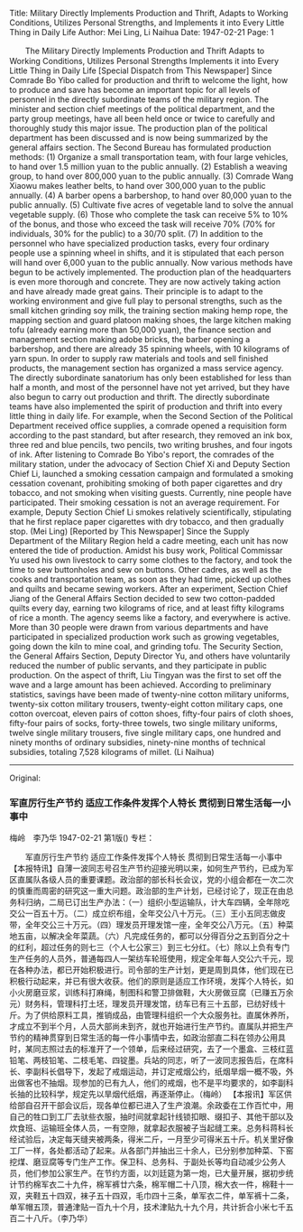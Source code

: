Title: Military Directly Implements Production and Thrift, Adapts to Working Conditions, Utilizes Personal Strengths, and Implements it into Every Little Thing in Daily Life
Author: Mei Ling, Li Naihua
Date: 1947-02-21
Page: 1

　　The Military Directly Implements Production and Thrift
    Adapts to Working Conditions, Utilizes Personal Strengths
    Implements it into Every Little Thing in Daily Life
    [Special Dispatch from This Newspaper] Since Comrade Bo Yibo called for production and thrift to welcome the light, how to produce and save has become an important topic for all levels of personnel in the directly subordinate teams of the military region. The minister and section chief meetings of the political department, and the party group meetings, have all been held once or twice to carefully and thoroughly study this major issue. The production plan of the political department has been discussed and is now being summarized by the general affairs section. The Second Bureau has formulated production methods: (1) Organize a small transportation team, with four large vehicles, to hand over 1.5 million yuan to the public annually. (2) Establish a weaving group, to hand over 800,000 yuan to the public annually. (3) Comrade Wang Xiaowu makes leather belts, to hand over 300,000 yuan to the public annually. (4) A barber opens a barbershop, to hand over 80,000 yuan to the public annually. (5) Cultivate five acres of vegetable land to solve the annual vegetable supply. (6) Those who complete the task can receive 5% to 10% of the bonus, and those who exceed the task will receive 70% (70% for individuals, 30% for the public) to a 30/70 split. (7) In addition to the personnel who have specialized production tasks, every four ordinary people use a spinning wheel in shifts, and it is stipulated that each person will hand over 6,000 yuan to the public annually. Now various methods have begun to be actively implemented. The production plan of the headquarters is even more thorough and concrete. They are now actively taking action and have already made great gains. Their principle is to adapt to the working environment and give full play to personal strengths, such as the small kitchen grinding soy milk, the training section making hemp rope, the mapping section and guard platoon making shoes, the large kitchen making tofu (already earning more than 50,000 yuan), the finance section and management section making adobe bricks, the barber opening a barbershop, and there are already 35 spinning wheels, with 10 kilograms of yarn spun. In order to supply raw materials and tools and sell finished products, the management section has organized a mass service agency. The directly subordinate sanatorium has only been established for less than half a month, and most of the personnel have not yet arrived, but they have also begun to carry out production and thrift. The directly subordinate teams have also implemented the spirit of production and thrift into every little thing in daily life. For example, when the Second Section of the Political Department received office supplies, a comrade opened a requisition form according to the past standard, but after research, they removed an ink box, three red and blue pencils, two pencils, two writing brushes, and four ingots of ink. After listening to Comrade Bo Yibo's report, the comrades of the military station, under the advocacy of Section Chief Xi and Deputy Section Chief Li, launched a smoking cessation campaign and formulated a smoking cessation covenant, prohibiting smoking of both paper cigarettes and dry tobacco, and not smoking when visiting guests. Currently, nine people have participated. Their smoking cessation is not an average requirement. For example, Deputy Section Chief Li smokes relatively scientifically, stipulating that he first replace paper cigarettes with dry tobacco, and then gradually stop. (Mei Ling)
    [Reported by This Newspaper] Since the Supply Department of the Military Region held a cadre meeting, each unit has now entered the tide of production. Amidst his busy work, Political Commissar Yu used his own livestock to carry some clothes to the factory, and took the time to sew buttonholes and sew on buttons. Other cadres, as well as the cooks and transportation team, as soon as they had time, picked up clothes and quilts and became sewing workers. After an experiment, Section Chief Jiang of the General Affairs Section decided to sew two cotton-padded quilts every day, earning two kilograms of rice, and at least fifty kilograms of rice a month. The agency seems like a factory, and everywhere is active. More than 30 people were drawn from various departments and have participated in specialized production work such as growing vegetables, going down the kiln to mine coal, and grinding tofu. The Security Section, the General Affairs Section, Deputy Director Yu, and others have voluntarily reduced the number of public servants, and they participate in public production. On the aspect of thrift, Liu Tingyan was the first to set off the wave and a large amount has been achieved. According to preliminary statistics, savings have been made of twenty-nine cotton military uniforms, twenty-six cotton military trousers, twenty-eight cotton military caps, one cotton overcoat, eleven pairs of cotton shoes, fifty-four pairs of cloth shoes, fifty-four pairs of socks, forty-three towels, two single military uniforms, twelve single military trousers, five single military caps, one hundred and ninety months of ordinary subsidies, ninety-nine months of technical subsidies, totaling 7,528 kilograms of millet. (Li Naihua)



<hr /> 

Original: 


### 军直厉行生产节约  适应工作条件发挥个人特长  贯彻到日常生活每一小事中
梅岭　李乃华
1947-02-21
第1版()
专栏：

　　军直厉行生产节约
    适应工作条件发挥个人特长
    贯彻到日常生活每一小事中
    【本报特讯】自薄一波同志号召生产节约迎接光明以来，如何生产节约，已成为军区直属队各级人员的重要课题。政治部的部长科长会议，党的小组会都在一次二次的慎重而周密的研究这一重大问题。政治部的生产计划，已经讨论了，现正在由总务科归纳，二局已订出生产办法：（一）组织小型运输队，计大车四辆，全年除吃交公一百五十万。（二）成立织布组，全年交公八十万元。（三）王小五同志做皮带，全年交公三十万元。（四）理发员开理发馆一座，全年交公八万元。（五）种菜地五亩，以解决全年菜蔬。（六）凡完成任务的，都可以分得百分之五到百分之十的红利，超过任务的则七三（个人七公家三）到三七分红。（七）除以上负有专门生产任务的人员外，普通每四人一架纺车轮班使用，规定全年每人交公六千元，现在各种办法，都已开始积极进行。司令部的生产计划，更是周到具体，他们现在已积极行动起来，并已有很大收获。他们的原则是适应工作环境，发挥个人特长，如小火房磨豆浆，训练科打麻绳，制图科和警卫排做鞋，大火房做豆腐（已赚五万余元）财务科，管理科打土坯，理发员开理发馆，纺车已有三十五部，已纺好线十斤。为了供给原料工具，推销成品，由管理科组织一个大众服务社。直属休养所，才成立不到半个月，人员大部尚未到齐，就也开始进行生产节约。直属队并把生产节约的精神贯穿到日常生活的每一件小事情中去，如政治部直二科在领办公用具时，某同志照过去的标准开了一个领单，后来经过研究，去了一个墨盒、三枝红蓝铅笔、两枝铅笔、二枝毛笔、四锭墨。兵站的同志，听了一波同志报告后，在席科长、李副科长倡导下，发起了戒烟运动，并订定戒烟公约，纸烟旱烟一概不吸，外出做客也不抽烟。现参加的已有九人，他们的戒烟，也不是平均要求的，如李副科长抽的比较科学，规定先以旱烟代纸烟，再逐渐停止。（梅岭）
    【本报讯】军区供给部自召开干部会议后，现各单位都已进入了生产浪潮。余政委在工作百忙中，用自己的牲口到工厂去驮些衣服，抽时间就拿起针线锁扣眼、缀扣子、其他干部以及炊食班、运输班全体人员，一有空隙，就拿起衣服被子当起缝工来。总务科蒋科长经试验后，决定每天缝夹被两条，得米二斤，一月至少可得米五十斤。机关里好像工厂一样，各处都活动了起来。从各部门并抽出三十余人，已分别参加种菜、下窑挖煤、磨豆腐等专门生产工作。保卫科、总务科、于副处长等均自动减少公务人员，他们参加公家生产。在节约方面，以刘廷筵为第一炮，已大量开展，据初步统计节约棉军衣二十九件，棉军裤廿六条，棉军帽二十八顶，棉大衣一件，棉鞋十一双，夹鞋五十四双，袜子五十四双，毛巾四十三条，单军衣二件，单军裤十二条，单军帽五顶，普通津贴一百九十个月，技术津贴九十九个月，共计折合小米七千五百二十八斤。（李乃华）

